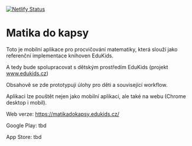 [![Netlify Status](https://api.netlify.com/api/v1/badges/68c324d1-14fb-461c-917c-0b31f0de949c/deploy-status)](https://app.netlify.com/sites/matikadokapsy/deploys)

# Matika do kapsy

Toto je mobilní aplikace pro procvičování matematiky, která slouží jako referenční implementace knihoven EduKids.

A tedy bude spolupracovat s dětským prostředím EduKids (projekt www.edukids.cz)

Obsahově se zde prototypují úlohy pro děti a související workflow.

Aplikaci lze pouštět nejen jako mobilní aplikaci, ale také na webu (Chrome desktop i mobil).

Web verze: https://matikadokapsy.edukids.cz/ 

Google Play: tbd

App Store: tbd
